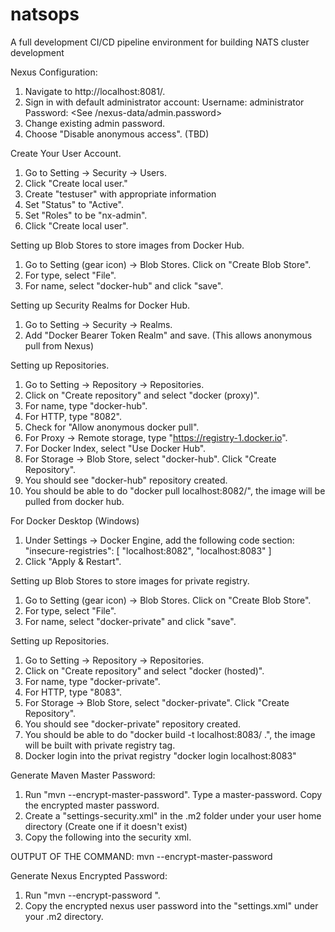 # natsops
A full development CI/CD pipeline environment for building NATS cluster development


Nexus Configuration:

1. Navigate to http://localhost:8081/.
2. Sign in with default administrator account:
	Username: administrator
	Password: <See /nexus-data/admin.password>
3. Change existing admin password.
4. Choose "Disable anonymous access". (TBD)

Create Your User Account.

1. Go to Setting -> Security -> Users.
2. Click "Create local user."
3. Create "testuser" with appropriate information 
4. Set "Status" to "Active".
5. Set "Roles" to be "nx-admin".
6. Click "Create local user".

Setting up Blob Stores to store images from Docker Hub.

1. Go to Setting (gear icon) -> Blob Stores. Click on "Create Blob Store".
2. For type, select "File".
3. For name, select "docker-hub" and click "save".

Setting up Security Realms for Docker Hub.

1. Go to Setting -> Security -> Realms.
2. Add "Docker Bearer Token Realm" and save. (This allows anonymous pull from Nexus)

Setting up Repositories.

1. Go to Setting -> Repository -> Repositories.
2. Click on "Create repository" and select "docker (proxy)".
3. For name, type "docker-hub".
4. For HTTP, type "8082".
5. Check for "Allow anonymous docker pull".
6. For Proxy -> Remote storage, type "https://registry-1.docker.io".
7. For Docker Index, select "Use Docker Hub".
8. For Storage -> Blob Store, select "docker-hub". Click "Create Repository".
9. You should see "docker-hub" repository created.
10. You should be able to do "docker pull localhost:8082/<image name>", the image will be pulled from docker hub.

For Docker Desktop (Windows)

1. Under Settings -> Docker Engine, add the following code section:
  "insecure-registries": [
    "localhost:8082",
    "localhost:8083"
  ]
2. Click "Apply & Restart".

Setting up Blob Stores to store images for private registry.

1. Go to Setting (gear icon) -> Blob Stores. Click on "Create Blob Store".
2. For type, select "File".
3. For name, select "docker-private" and click "save".

Setting up Repositories.

1. Go to Setting -> Repository -> Repositories.
2. Click on "Create repository" and select "docker (hosted)".
3. For name, type "docker-private".
4. For HTTP, type "8083".
8. For Storage -> Blob Store, select "docker-private". Click "Create Repository".
9. You should see "docker-private" repository created.
10. You should be able to do "docker build -t localhost:8083/<image name> .", the image will be built with private registry tag.
11. Docker login into the privat registry "docker login localhost:8083"
  
Generate Maven Master Password:

1. Run "mvn --encrypt-master-password". Type a master-password. Copy the encrypted master password.
2. Create a "settings-security.xml" in the .m2 folder under your user home directory (Create one if it doesn't exist)
3. Copy the following into the security xml.
<settingsSecurity>
  <master>OUTPUT OF THE COMMAND: mvn --encrypt-master-password</master>
</settingsSecurity>

Generate Nexus Encrypted Password:

1. Run "mvn --encrypt-password <Nexus user password>". 
2. Copy the encrypted nexus user password into the "settings.xml" under your .m2 directory.


